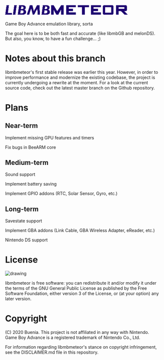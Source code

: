 <img src="https://github.com/Buenia0/libmbmeteor/blob/master/res/libmbmeteorlogo.png" alt="drawing" width="400"/>

Game Boy Advance emulation library, sorta

The goal here is to be both fast and accurate (like libmbGB and melonDS). But also, you know, to have a fun challenge... ;)

# Notes about this branch

libmbmeteor's first stable release was earlier this year. However, in order to improve performance and modernize the existing codebase, the project is currently undergoing a rewrite at the moment. For a look at the current source code, check out the latest master branch on the Github repository.

# Plans

## Near-term

Implement missing GPU features and timers

Fix bugs in BeeARM core

## Medium-term

Sound support

Implement battery saving

Implement GPIO addons (RTC, Solar Sensor, Gyro, etc.)

## Long-term

Savestate support

Implement GBA addons (Link Cable, GBA Wireless Adapter, eReader, etc.)

Nintendo DS support


# License

<img src="https://www.gnu.org/graphics/gplv3-127x51.png" alt="drawing" width="150"/>

libmbmeteor is free software: you can redistribute it and/or modify it under the terms of the GNU General Public License as published by the Free Software Foundation, either version 3 of the License, or (at your option) any later version.

# Copyright

(C) 2020 Buenia. This project is not affiliated in any way with Nintendo. Game Boy Advance is a registered trademark of Nintendo Co., Ltd.

For information regarding libmbmeteor's stance on copyright infringement, see the DISCLAIMER.md file in this repository.
